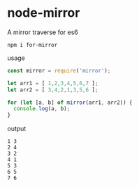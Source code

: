# node-mirror

A mirror traverse for es6

```
npm i for-mirror
```

usage

```javascript
const mirror = require('mirror');

let arr1 = [ 1,2,3,4,5,6,7 ];
let arr2 = [ 3,4,2,1,3,5,6 ];

for (let [a, b] of mirror(arr1, arr2)) {
  console.log(a, b);
}
```

output

```
1 3
2 4
3 2
4 1
5 3
6 5
7 6
```
